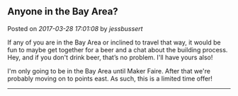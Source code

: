 ## Anyone in the Bay Area?
Posted on *2017-03-28 17:01:08* by *jessbussert*

If any of you are in the Bay Area or inclined to travel that way, it would be fun to maybe get together for a beer and a chat about the building process.  Hey, and if you don't drink beer, that’s no problem.  I'll have yours also!

I'm only going to be in the Bay Area until Maker Faire.  After that we're probably moving on to points east.  As such, this is a limited time offer!

---

